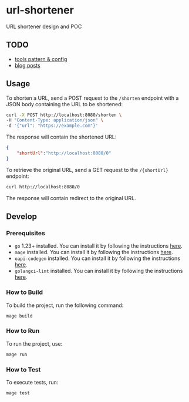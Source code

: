 # url-shortener

URL shortener design and POC

## TODO

- [tools pattern & config](https://github.com/oapi-codegen/oapi-codegen?tab=readme-ov-file#install)
- [blog posts](https://github.com/oapi-codegen/oapi-codegen?tab=readme-ov-file#blog-posts)

## Usage

To shorten a URL, send a POST request to the `/shorten` endpoint with
a JSON body containing the URL to be shortened:

```sh
curl -X POST http://localhost:8080/shorten \
-H "Content-Type: application/json" \
-d '{"url": "https://example.com"}'
```

The response will contain the shortened URL:

```json
{
    "shortUrl":"http://localhost:8080/0"
}
```

To retrieve the original URL, send a GET request to the `/{shortUrl}` endpoint:

```sh
curl http://localhost:8080/0
```

The response will contain redirect to the original URL.

## Develop

### Prerequisites

- `go` 1.23+ installed. You can install it by following the instructions [here](https://golang.org/dl/).
- `mage` installed. You can install it by following the instructions [here](https://magefile.org/).
- `oapi-codegen` installed. You can install it by following the instructions [here](https://github.com/deepmap/oapi-codegen).
- `golangci-lint` installed. You can install it by following the instructions [here](https://golangci-lint.run/welcome/install/).

### How to Build

To build the project, run the following command:

```sh
mage build
```

### How to Run

To run the project, use:

```sh
mage run
```

### How to Test

To execute tests, run:

```sh
mage test
```
